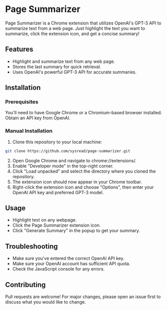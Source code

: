 # Page Summarizer
Page Summarizer is a Chrome extension that utilizes OpenAI's GPT-3 API to
summarize text from a web page. Just highlight the text you want to summarize,
click the extension icon, and get a concise summary!

## Features
- Highlight and summarize text from any web page.
- Stores the last summary for quick retrieval.
- Uses OpenAI's powerful GPT-3 API for accurate summaries.

## Installation

### Prerequisites
You'll need to have Google Chrome or a Chromium-based browser installed. Obtain
an API key from OpenAI.

### Manual Installation
1. Clone this repository to your local machine:
```bash
git clone https://github.com/sysread/page-summarizer.git
```
2. Open Google Chrome and navigate to chrome://extensions/.
3. Enable "Developer mode" in the top-right corner.
4. Click "Load unpacked" and select the directory where you cloned the repository.
5. The extension icon should now appear in your Chrome toolbar.
6. Right-click the extension icon and choose "Options", then enter your OpenAI API key and preferred GPT-3 model.

## Usage
- Highlight text on any webpage.
- Click the Page Summarizer extension icon.
- Click "Generate Summary" in the popup to get your summary.

## Troubleshooting
- Make sure you've entered the correct OpenAI API key.
- Make sure your OpenAI account has sufficient API quota.
- Check the JavaScript console for any errors.

## Contributing
Pull requests are welcome! For major changes, please open an issue first to
discuss what you would like to change.
